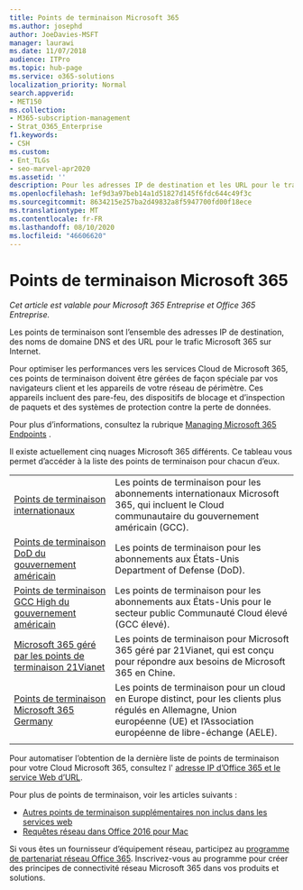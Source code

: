 ```yaml
---
title: Points de terminaison Microsoft 365
ms.author: josephd
author: JoeDavies-MSFT
manager: laurawi
ms.date: 11/07/2018
audience: ITPro
ms.topic: hub-page
ms.service: o365-solutions
localization_priority: Normal
search.appverid:
- MET150
ms.collection:
- M365-subscription-management
- Strat_O365_Enterprise
f1.keywords:
- CSH
ms.custom:
- Ent_TLGs
- seo-marvel-apr2020
ms.assetid: ''
description: Pour les adresses IP de destination et les URL pour le trafic Microsoft 365, utilisez cette liste d’articles pour les points de terminaison Internet des différents nuages Microsoft 365.
ms.openlocfilehash: 1ef9d3a97beb14a1d51827d145f6fdc644c49f3c
ms.sourcegitcommit: 8634215e257ba2d49832a8f5947700fd00f18ece
ms.translationtype: MT
ms.contentlocale: fr-FR
ms.lasthandoff: 08/10/2020
ms.locfileid: "46606620"
---
```

# <a name="microsoft-365-endpoints"></a>Points de terminaison Microsoft 365

*Cet article est valable pour Microsoft 365 Entreprise et Office 365 Entreprise.*

Les points de terminaison sont l’ensemble des adresses IP de destination, des noms de domaine DNS et des URL pour le trafic Microsoft 365 sur Internet. 

Pour optimiser les performances vers les services Cloud de Microsoft 365, ces points de terminaison doivent être gérées de façon spéciale par vos navigateurs client et les appareils de votre réseau de périmètre. Ces appareils incluent des pare-feu, des dispositifs de blocage et d’inspection de paquets et des systèmes de protection contre la perte de données.

Pour plus d’informations, consultez la rubrique [Managing Microsoft 365 Endpoints](managing-office-365-endpoints.md) .

Il existe actuellement cinq nuages Microsoft 365 différents. Ce tableau vous permet d’accéder à la liste des points de terminaison pour chacun d’eux.

|||
|:-------|:-----|
| [Points de terminaison internationaux](urls-and-ip-address-ranges.md) | Les points de terminaison pour les abonnements internationaux Microsoft 365, qui incluent le Cloud communautaire du gouvernement américain (GCC). |
| [Points de terminaison DoD du gouvernement américain](office-365-u-s-government-dod-endpoints.md) | Les points de terminaison pour les abonnements aux États-Unis Department of Defense (DoD). |
| [Points de terminaison GCC High du gouvernement américain](office-365-u-s-government-gcc-high-endpoints.md) | Les points de terminaison pour les abonnements aux États-Unis pour le secteur public Communauté Cloud élevé (GCC élevé). |
| [Microsoft 365 géré par les points de terminaison 21Vianet](urls-and-ip-address-ranges-21vianet.md) | Les points de terminaison pour Microsoft 365 géré par 21Vianet, qui est conçu pour répondre aux besoins de Microsoft 365 en Chine. |
| [Points de terminaison Microsoft 365 Germany](office-365-germany-endpoints.md) | Les points de terminaison pour un cloud en Europe distinct, pour les clients plus régulés en Allemagne, Union européenne (UE) et l’Association européenne de libre-échange (AELE). |
|||

Pour automatiser l’obtention de la dernière liste de points de terminaison pour votre Cloud Microsoft 365, consultez l' [adresse IP d’Office 365 et le service Web d’URL](office-365-ip-web-service.md).

Pour plus de points de terminaison, voir les articles suivants :

- [Autres points de terminaison supplémentaires non inclus dans les services web](additional-office365-ip-addresses-and-urls.md)
- [Requêtes réseau dans Office 2016 pour Mac](network-requests-in-office-2016-for-mac.md)

Si vous êtes un fournisseur d’équipement réseau, participez au [programme de partenariat réseau Office 365](office-365-networking-partner-program.md). Inscrivez-vous au programme pour créer des principes de connectivité réseau Microsoft 365 dans vos produits et solutions. 
